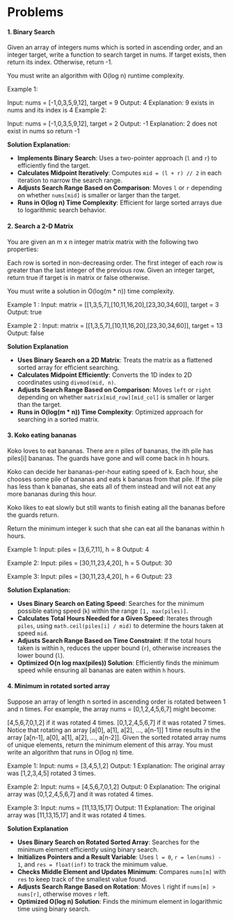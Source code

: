 <h1>Problems</h1>

<h4>1. Binary Search</h4>
Given an array of integers nums which is sorted in ascending order, and an integer target, write a function to search target in nums. If target exists, then return its index. Otherwise, return -1.

You must write an algorithm with O(log n) runtime complexity.

Example 1:

Input: nums = [-1,0,3,5,9,12], target = 9
Output: 4
Explanation: 9 exists in nums and its index is 4
Example 2:

Input: nums = [-1,0,3,5,9,12], target = 2
Output: -1
Explanation: 2 does not exist in nums so return -1

<b>Solution Explanation:</b>
- **Implements Binary Search**: Uses a two-pointer approach (`l` and `r`) to efficiently find the target.  
- **Calculates Midpoint Iteratively**: Computes `mid = (l + r) // 2` in each iteration to narrow the search range.  
- **Adjusts Search Range Based on Comparison**: Moves `l` or `r` depending on whether `nums[mid]` is smaller or larger than the target.  
- **Runs in O(log n) Time Complexity**: Efficient for large sorted arrays due to logarithmic search behavior.

<h4>2. Search a 2-D Matrix</h4>
<p>
You are given an m x n integer matrix matrix with the following two properties:

Each row is sorted in non-decreasing order.
The first integer of each row is greater than the last integer of the previous row.
Given an integer target, return true if target is in matrix or false otherwise.

You must write a solution in O(log(m * n)) time complexity.

Example 1 :
Input: matrix = [[1,3,5,7],[10,11,16,20],[23,30,34,60]], target = 3
Output: true

Example 2 :
Input: matrix = [[1,3,5,7],[10,11,16,20],[23,30,34,60]], target = 13
Output: false
</p>

<b>Solution Explanation</b>
- **Uses Binary Search on a 2D Matrix**: Treats the matrix as a flattened sorted array for efficient searching.  
- **Calculates Midpoint Efficiently**: Converts the 1D index to 2D coordinates using `divmod(mid, n)`.  
- **Adjusts Search Range Based on Comparison**: Moves `left` or `right` depending on whether `matrix[mid_row][mid_col]` is smaller or larger than the target.  
- **Runs in O(log(m * n)) Time Complexity**: Optimized approach for searching in a sorted matrix.  

<h4>3. Koko eating bananas</h4>
<p>
Koko loves to eat bananas. There are n piles of bananas, the ith pile has piles[i] bananas. The guards have gone and will come back in h hours.

Koko can decide her bananas-per-hour eating speed of k. Each hour, she chooses some pile of bananas and eats k bananas from that pile. If the pile has less than k bananas, she eats all of them instead and will not eat any more bananas during this hour.

Koko likes to eat slowly but still wants to finish eating all the bananas before the guards return.

Return the minimum integer k such that she can eat all the bananas within h hours.

Example 1:
Input: piles = [3,6,7,11], h = 8
Output: 4

Example 2:
Input: piles = [30,11,23,4,20], h = 5
Output: 30

Example 3:
Input: piles = [30,11,23,4,20], h = 6
Output: 23
</p>

<b>Solution Explanation:</b>
- **Uses Binary Search on Eating Speed**: Searches for the minimum possible eating speed (`k`) within the range `[1, max(piles)]`.  
- **Calculates Total Hours Needed for a Given Speed**: Iterates through `piles`, using `math.ceil(piles[i] / mid)` to determine the hours taken at speed `mid`.  
- **Adjusts Search Range Based on Time Constraint**: If the total hours taken is within `h`, reduces the upper bound (`r`), otherwise increases the lower bound (`l`).  
- **Optimized O(n log max(piles)) Solution**: Efficiently finds the minimum speed while ensuring all bananas are eaten within `h` hours.

<h4>4. Minimum in rotated sorted array</h4>
<p>
Suppose an array of length n sorted in ascending order is rotated between 1 and n times. For example, the array nums = [0,1,2,4,5,6,7] might become:

[4,5,6,7,0,1,2] if it was rotated 4 times.
[0,1,2,4,5,6,7] if it was rotated 7 times.
Notice that rotating an array [a[0], a[1], a[2], ..., a[n-1]] 1 time results in the array [a[n-1], a[0], a[1], a[2], ..., a[n-2]].
Given the sorted rotated array nums of unique elements, return the minimum element of this array.
You must write an algorithm that runs in O(log n) time.

Example 1:
Input: nums = [3,4,5,1,2]
Output: 1
Explanation: The original array was [1,2,3,4,5] rotated 3 times.

Example 2:
Input: nums = [4,5,6,7,0,1,2]
Output: 0
Explanation: The original array was [0,1,2,4,5,6,7] and it was rotated 4 times.

Example 3:
Input: nums = [11,13,15,17]
Output: 11
Explanation: The original array was [11,13,15,17] and it was rotated 4 times. 
</p>

<b>Solution Explanation</b>
- **Uses Binary Search on Rotated Sorted Array**: Searches for the minimum element efficiently using binary search.
- **Initializes Pointers and a Result Variable**: Uses `l = 0`, `r = len(nums) - 1`, and `res = float(inf)` to track the minimum value.
- **Checks Middle Element and Updates Minimum**: Compares `nums[m]` with `res` to keep track of the smallest value found.
- **Adjusts Search Range Based on Rotation**: Moves `l` right if `nums[m] > nums[r]`, otherwise moves `r` left.
- **Optimized O(log n) Solution**: Finds the minimum element in logarithmic time using binary search.
